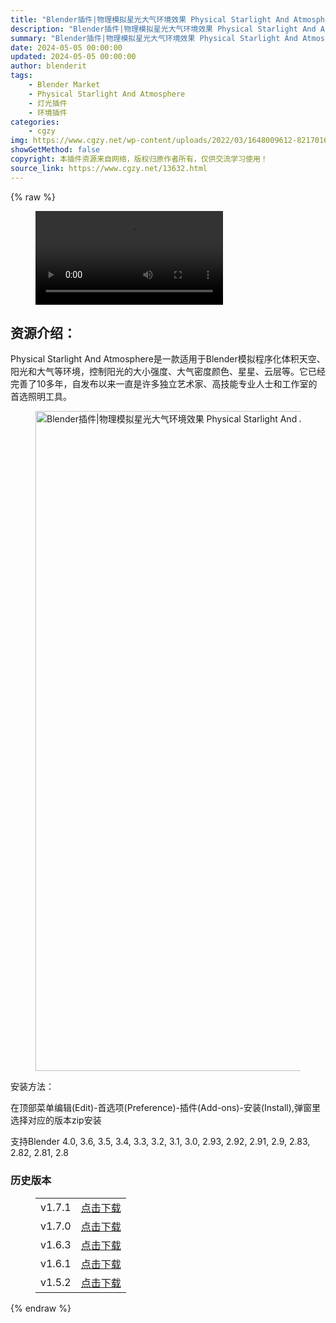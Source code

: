```yaml
---
title: "Blender插件|物理模拟星光大气环境效果 Physical Starlight And Atmosphere v1.8.0"
description: "Blender插件|物理模拟星光大气环境效果 Physical Starlight And Atmosphere v1.8.0"
summary: "Blender插件|物理模拟星光大气环境效果 Physical Starlight And Atmosphere v1.8.0"
date: 2024-05-05 00:00:00
updated: 2024-05-05 00:00:00
author: blenderit
tags: 
    - Blender Market
    - Physical Starlight And Atmosphere
    - 灯光插件
    - 环境插件
categories:
    - cgzy
img: https://www.cgzy.net/wp-content/uploads/2022/03/1648009612-8217016915df4f2.jpg
showGetMethod: false
copyright: 本插件资源来自网络，版权归原作者所有，仅供交流学习使用！
source_link: https://www.cgzy.net/13632.html
---
```


{% raw %}
<figure class="wp-block-video aligncenter"><video controls src="https://cloud.video.taobao.com/play/u/195004553/p/1/e/6/t/1/352927142345.mp4"></video></figure><div class="wp-block-pandastudio-title"><div class="title_style_01"><h2 id="h2-0">资源介绍：</h2></div></div><p class="is-style-text-indent-2em">Physical Starlight And Atmosphere是一款适用于Blender模拟程序化体积天空、阳光和大气等环境，控制阳光的大小强度、大气密度颜色、星星、云层等。它已经完善了10多年，自发布以来一直是许多独立艺术家、高技能专业人士和工作室的首选照明工具。</p><div class="wp-block-image is-style-border-round-and-with-shadow">
<figure class="aligncenter size-full"><img fetchpriority="high" decoding="async" width="717" height="1056" src="https://www.cgzy.net/wp-content/uploads/2022/03/1648009293-3860696571a747d.webp" class="wp-image-13633" srcset="https://www.cgzy.net/wp-content/uploads/2022/03/1648009293-3860696571a747d.webp 717w, https://www.cgzy.net/wp-content/uploads/2022/03/1648009293-3860696571a747d-311x458.webp 311w" sizes="(max-width: 717px) 100vw, 717px" title="Blender插件|物理模拟星光大气环境效果 Physical Starlight And Atmosphere v1.8.0" alt="Blender插件|物理模拟星光大气环境效果 Physical Starlight And Atmosphere v1.8.0"></figure></div><div class="wp-block-pandastudio-title"><div class="title_style_01"><p>安装方法：</p></div></div><p>在顶部菜单编辑(Edit)-首选项(Preference)-插件(Add-ons)-安装(Install),弹窗里选择对应的版本zip安装</p><div class="wp-block-pandastudio-tips"><div class="tip success "><p>支持Blender 4.0, 3.6, 3.5, 3.4, 3.3, 3.2, 3.1, 3.0, 2.93, 2.92, 2.91, 2.9, 2.83, 2.82, 2.81, 2.8</p>
</div></div><div class="wp-block-pandastudio-title"><div class="title_style_01"><h3 id="h3-1">历史版本</h3></div></div><figure class="wp-block-table has-medium-font-size" style="font-style:normal;font-weight:500"><table><tbody><tr><td>v1.7.1</td><td><a href="https://www.cgzy.net/go?_=1e7fa88b93aHR0cHM6Ly9wYW4uYmFpZHUuY29tL3MvMVVjS2lkQlU3eWdjQllMYU1OWnFhM0E%2FcHdkPWhuNTQ%3D" target="_blank">点击下载</a></td></tr><tr><td>v1.7.0</td><td><a href="https://www.cgzy.net/go?_=8fafe10296aHR0cHM6Ly9wYW4uYmFpZHUuY29tL3MvMTNJWjduT2dQVUtURFBSVFFIdEllbnc%2FcHdkPXBsNjI%3D" target="_blank">点击下载</a></td></tr><tr><td>v1.6.3</td><td><a href="https://www.cgzy.net/go?_=d3b93ad9e6aHR0cHM6Ly9wYW4uYmFpZHUuY29tL3MvMTZRVzJLWmQxRkZQaER6UDJyQW9YLUE%2FcHdkPWk2Nms%3D" target="_blank" rel="noreferrer noopener">点击下载</a></td></tr><tr><td>v1.6.1</td><td><a href="https://www.cgzy.net/go?_=3e855f5ccfaHR0cHM6Ly9wYW4uYmFpZHUuY29tL3MvMWgzakNMR0xTUG5LMzhTY3d1MWozbFE%2FcHdkPW9vcWk%3D" target="_blank" rel="noreferrer noopener">点击下载</a></td></tr><tr><td>v1.5.2</td><td><a href="https://www.cgzy.net/go?_=44a8672dfdaHR0cHM6Ly9wYW4uYmFpZHUuY29tL3MvMXdIcm5KY1JnSUppVFVPUWhkbVk5NEE%2FcHdkPWgzbmk%3D" target="_blank" rel="noreferrer noopener">点击下载</a></td></tr></tbody></table></figure>
<div style="display: none">cgzy</div>
{% endraw %}